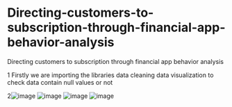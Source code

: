 # Directing-customers-to-subscription-through-financial-app-behavior-analysis
Directing customers to subscription through financial app behavior analysis

1 Firstly we are importing the libraries 
 data cleaning 
 data visualization to check data contain null values or not 
 
2![image](https://github.com/qavvii/Directing-customers-to-subscription-through-financial-app-behavior-analysis/assets/136834246/1a047827-6963-45e8-9832-eeddcb1e38fa)
![image](https://github.com/qavvii/Directing-customers-to-subscription-through-financial-app-behavior-analysis/assets/136834246/885c72b8-056a-4343-836f-15b4b23160ff)
![image](https://github.com/qavvii/Directing-customers-to-subscription-through-financial-app-behavior-analysis/assets/136834246/680bfb58-1de6-490d-9648-c9c6011a083d)
![image](https://github.com/qavvii/Directing-customers-to-subscription-through-financial-app-behavior-analysis/assets/136834246/8f776b2e-7b29-4dcd-a7d6-bea76694f082)
